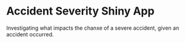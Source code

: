 # Accident Severity Shiny App
 Investigating what impacts the chanxe of a severe accident, given an accident occurred.
